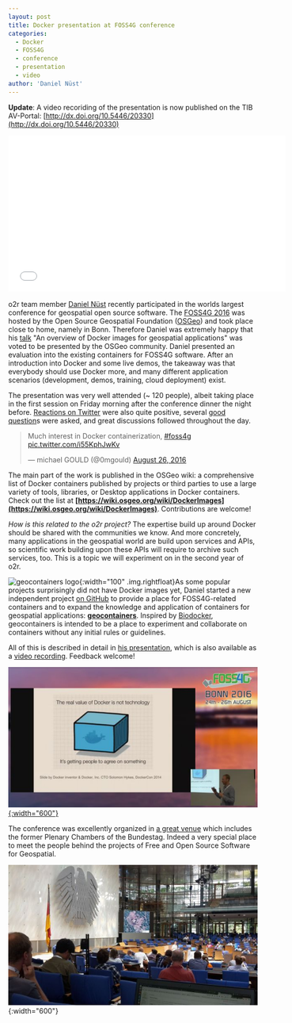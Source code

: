 ```yaml
---
layout: post
title: Docker presentation at FOSS4G conference
categories:
  - Docker
  - FOSS4G
  - conference
  - presentation
  - video
author: 'Daniel Nüst'
---
```


**Update**: A video recoriding of the presentation is now published on the TIB AV-Portal: [http://dx.doi.org/10.5446/20330](http://dx.doi.org/10.5446/20330)

<iframe width="560" height="315" scrolling="no" src="//av.tib.eu/player/20330" frameborder="0" allowfullscreen></iframe>

o2r team member [Daniel Nüst](https://twitter.com/nordholmen) recently participated in the worlds largest conference for geospatial open source software. The [FOSS4G 2016](http://2016.foss4g.org) was hosted by the Open Source Geospatial Foundation ([OSGeo](http://www.osgeo.org/)) and took place close to home, namely in Bonn. Therefore Daniel was extremely happy that <!--more--> his [talk](http://2016.foss4g.org/talks.html#146) "An overview of Docker images for geospatial applications" was voted to be presented by the OSGeo community. Daniel presented an evaluation into the existing containers for FOSS4G software. After an introduction into Docker and some live demos, the takeaway was that everybody should use Docker more, and many different application scenarios (development, demos, training, cloud deployment) exist.

The presentation was very well attended (~ 120 people), albeit taking place in the first session on Friday morning after the conference dinner the night before. [Reactions on Twitter](https://twitter.com/search?q=foss4g%20docker&src=typd) were also quite positive, several [good question](https://twitter.com/foss4g/status/769081504718852119)s were asked, and great discussions followed throughout the day.

<blockquote class="twitter-tweet" data-lang="en"><p lang="en" dir="ltr">Much interest in Docker containerization, <a href="https://twitter.com/hashtag/foss4g?src=hash">#foss4g</a> <a href="https://t.co/i55KphJwKv">pic.twitter.com/i55KphJwKv</a></p>&mdash; michael GOULD (@0mgould) <a href="https://twitter.com/0mgould/status/769075459225219072">August 26, 2016</a></blockquote>
<script async src="//platform.twitter.com/widgets.js" charset="utf-8"></script>

The main part of the work is published in the OSGeo wiki: a comprehensive list of Docker containers published by projects or third parties to use a large variety of tools, libraries, or Desktop applications in Docker containers. Check out the list at **[https://wiki.osgeo.org/wiki/DockerImages](https://wiki.osgeo.org/wiki/DockerImages)**. Contributions are welcome!

_How is this related to the o2r project?_ The expertise build up around Docker should be shared with the communities we know. And more concretely, many applications in the geospatial world are build upon services and APIs, so scientific work building upon these APIs will require to archive such services, too. This is a topic we will experiment on in the second year of o2r.

![geocontainers logo](http://geocontainers.org/img/geocontainers-logo.png "geocontainers logo"){:width="100" .img.rightfloat}As some popular projects surprisingly did not have Docker images yet, Daniel started a new independent project [on GitHub](https://github.com/geocontainers/) to provide a place for FOSS4G-related containers and to expand the knowledge and application of containers for geospatial applications: **[geocontainers](http://geocontainers.org/)**. Inspired by [Biodocker](http://biodocker.org/), geocontainers is intended to be a place to experiment and collaborate on containers without any initial rules or guidelines.

All of this is described in detail in [his presentation](http://www.slideshare.net/nuest/docker-foss4g-2016-bonn-public), which is also available as a [video recording](http://ftp5.gwdg.de/pub/misc/openstreetmap/FOSS4G-2016/foss4g-2016-1146-an_overview_of_docker_images_for_geospatial_applications-hd.mp4). Feedback welcome!

[![presentation video screenshot](/public/images/2016-08_foss4g-video-docker.jpg "presentation video screenshot"){:width="600"}](http://ftp5.gwdg.de/pub/misc/openstreetmap/FOSS4G-2016/foss4g-2016-1146-an_overview_of_docker_images_for_geospatial_applications-hd.mp4)

The conference was excellently organized in [a great venue](http://www.worldccbonn.com/en/history.html) which includes the former Plenary Chambers of the Bundestag. Indeed a very special place to meet the people behind the projects of Free and Open Source Software for Geospatial.

![FOSS4G keynote in Bundestag's old Plenary Chamber](/public/images/2016-09_foss4g-plenary-chamber.jpg "FOSS4G keynote in Bundestag's old Plenary Chamber"){:width="600"}